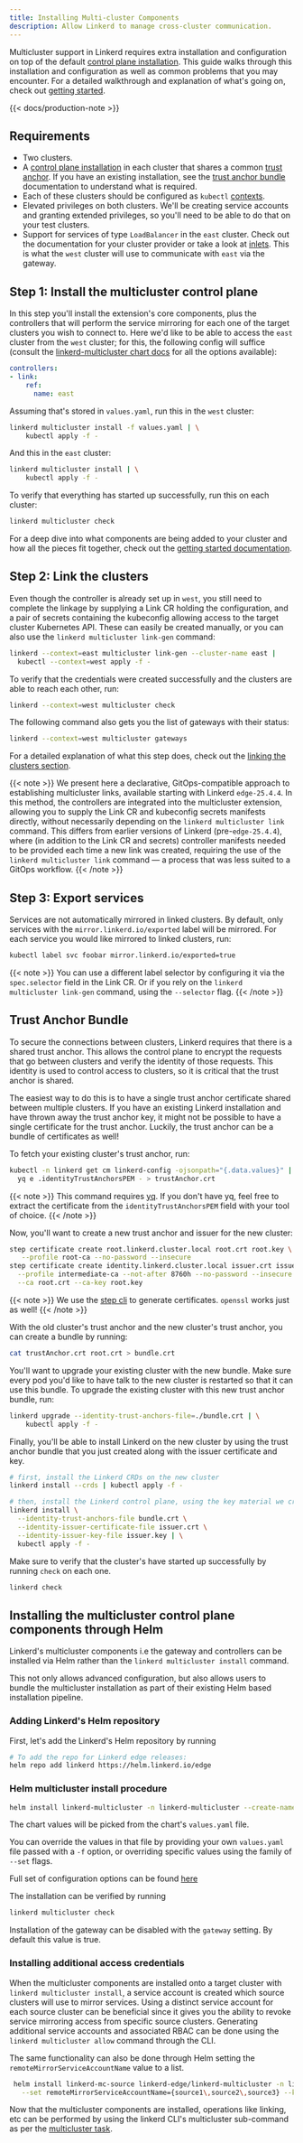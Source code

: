 ```yaml
---
title: Installing Multi-cluster Components
description: Allow Linkerd to manage cross-cluster communication.
---
```


Multicluster support in Linkerd requires extra installation and configuration on
top of the default [control plane installation](install/). This guide
walks through this installation and configuration as well as common problems
that you may encounter. For a detailed walkthrough and explanation of what's
going on, check out [getting started](multicluster/).

{{< docs/production-note >}}

## Requirements

- Two clusters.
- A [control plane installation](install/) in each cluster that shares
  a common
  [trust anchor](generate-certificates/#trust-anchor-certificate).
  If you have an existing installation, see the
  [trust anchor bundle](installing-multicluster/#trust-anchor-bundle)
  documentation to understand what is required.
- Each of these clusters should be configured as `kubectl`
  [contexts](https://kubernetes.io/docs/tasks/access-application-cluster/configure-access-multiple-clusters/).
- Elevated privileges on both clusters. We'll be creating service accounts and
  granting extended privileges, so you'll need to be able to do that on your
  test clusters.
- Support for services of type `LoadBalancer` in the `east` cluster. Check out
  the documentation for your cluster provider or take a look at
  [inlets](https://blog.alexellis.io/ingress-for-your-local-kubernetes-cluster/).
  This is what the `west` cluster will use to communicate with `east` via the
  gateway.

## Step 1: Install the multicluster control plane

In this step you'll install the extension's core components, plus the
controllers that will perform the service mirroring for each one of the target
clusters you wish to connect to. Here we'd like to be able to access the `east`
cluster from the `west` cluster; for this, the following config will suffice
(consult the [linkerd-multicluster chart
docs](https://artifacthub.io/packages/helm/linkerd2-edge/linkerd-multicluster)
for all the options available):

```yaml
controllers:
- link:
    ref:
      name: east
```

Assuming that's stored in `values.yaml`, run this in the `west` cluster:

```bash
linkerd multicluster install -f values.yaml | \
    kubectl apply -f -
```

And this in the `east` cluster:

```bash
linkerd multicluster install | \
    kubectl apply -f -
```

To verify that everything has started up successfully, run this on each cluster:

```bash
linkerd multicluster check
```

For a deep dive into what components are being added to your cluster and how all
the pieces fit together, check out the
[getting started documentation](multicluster/#preparing-your-cluster).

## Step 2: Link the clusters

Even though the controller is already set up in `west`, you still need to
complete the linkage by supplying a Link CR holding the configuration, and a
pair of secrets containing the kubeconfig allowing access to the target cluster
Kubernetes API. These can easily be created manually, or you can also use the
`linkerd multicluster link-gen` command:

```bash
linkerd --context=east multicluster link-gen --cluster-name east |
  kubectl --context=west apply -f -
```

To verify that the credentials were created successfully and the clusters are
able to reach each other, run:

```bash
linkerd --context=west multicluster check
```

The following command also gets you the list of gateways with their status:

```bash
linkerd --context=west multicluster gateways
```

For a detailed explanation of what this step does, check out the
[linking the clusters section](multicluster/#linking-the-clusters).

{{< note >}}
We present here a declarative, GitOps-compatible approach to establishing
multicluster links, available starting with Linkerd `edge-25.4.4`. In this
method, the controllers are integrated into the multicluster extension,
allowing you to supply the Link CR and kubeconfig secrets manifests
directly, without necessarily depending on the `linkerd multicluster link`
command. This differs from earlier versions of Linkerd (pre-`edge-25.4.4`),
where (in addition to the Link CR and secrets) controller manifests needed
to be provided each time a new link was created, requiring the use of the
`linkerd multicluster link` command — a process that was less suited to a
GitOps workflow.
{{< /note >}}

## Step 3: Export services

Services are not automatically mirrored in linked clusters. By default, only
services with the `mirror.linkerd.io/exported` label will be mirrored. For each
service you would like mirrored to linked clusters, run:

```bash
kubectl label svc foobar mirror.linkerd.io/exported=true
```

{{< note >}}
You can use a different label selector by configuring it via the `spec.selector`
field in the Link CR. Or if you rely on the `linkerd multicluster link-gen`
command, using the `--selector` flag.
{{< /note >}}

## Trust Anchor Bundle

To secure the connections between clusters, Linkerd requires that there is a
shared trust anchor. This allows the control plane to encrypt the requests that
go between clusters and verify the identity of those requests. This identity is
used to control access to clusters, so it is critical that the trust anchor is
shared.

The easiest way to do this is to have a single trust anchor certificate shared
between multiple clusters. If you have an existing Linkerd installation and have
thrown away the trust anchor key, it might not be possible to have a single
certificate for the trust anchor. Luckily, the trust anchor can be a bundle of
certificates as well!

To fetch your existing cluster's trust anchor, run:

```bash
kubectl -n linkerd get cm linkerd-config -ojsonpath="{.data.values}" | \
  yq e .identityTrustAnchorsPEM - > trustAnchor.crt
```

{{< note >}} This command requires [yq](https://github.com/mikefarah/yq). If you
don't have yq, feel free to extract the certificate from the `identityTrustAnchorsPEM`
field with your tool of choice.
{{< /note >}}

Now, you'll want to create a new trust anchor and issuer for the new cluster:

```bash
step certificate create root.linkerd.cluster.local root.crt root.key \
   --profile root-ca --no-password --insecure
step certificate create identity.linkerd.cluster.local issuer.crt issuer.key \
  --profile intermediate-ca --not-after 8760h --no-password --insecure \
  --ca root.crt --ca-key root.key
```

{{< note >}} We use the [step cli](https://smallstep.com/cli/) to generate
certificates. `openssl` works just as well! {{< /note >}}

With the old cluster's trust anchor and the new cluster's trust anchor, you can
create a bundle by running:

```bash
cat trustAnchor.crt root.crt > bundle.crt
```

You'll want to upgrade your existing cluster with the new bundle. Make sure
every pod you'd like to have talk to the new cluster is restarted so that it can
use this bundle. To upgrade the existing cluster with this new trust anchor
bundle, run:

```bash
linkerd upgrade --identity-trust-anchors-file=./bundle.crt | \
    kubectl apply -f -
```

Finally, you'll be able to install Linkerd on the new cluster by using the trust
anchor bundle that you just created along with the issuer certificate and key.

```bash
# first, install the Linkerd CRDs on the new cluster
linkerd install --crds | kubectl apply -f -

# then, install the Linkerd control plane, using the key material we created
linkerd install \
  --identity-trust-anchors-file bundle.crt \
  --identity-issuer-certificate-file issuer.crt \
  --identity-issuer-key-file issuer.key | \
  kubectl apply -f -
```

Make sure to verify that the cluster's have started up successfully by running
`check` on each one.

```bash
linkerd check
```

## Installing the multicluster control plane components through Helm

Linkerd's multicluster components i.e the gateway and controllers can be
installed via Helm rather than the `linkerd multicluster install` command.

This not only allows advanced configuration, but also allows users to bundle the
multicluster installation as part of their existing Helm based installation
pipeline.

### Adding Linkerd's Helm repository

First, let's add the Linkerd's Helm repository by running

```bash
# To add the repo for Linkerd edge releases:
helm repo add linkerd https://helm.linkerd.io/edge
```

### Helm multicluster install procedure

```bash
helm install linkerd-multicluster -n linkerd-multicluster --create-namespace linkerd-edge/linkerd-multicluster
```

The chart values will be picked from the chart's `values.yaml` file.

You can override the values in that file by providing your own `values.yaml`
file passed with a `-f` option, or overriding specific values using the family of
`--set` flags.

Full set of configuration options can be found [here](https://github.com/linkerd/linkerd2/tree/main/multicluster/charts/linkerd-multicluster#values)

The installation can be verified by running

```bash
linkerd multicluster check
```

Installation of the gateway can be disabled with the `gateway` setting. By
default this value is true.

### Installing additional access credentials

When the multicluster components are installed onto a target cluster with
`linkerd multicluster install`, a service account is created which source clusters
will use to mirror services.  Using a distinct service account for each source
cluster can be beneficial since it gives you the ability to revoke service mirroring
access from specific source clusters.  Generating additional service accounts
and associated RBAC can be done using the `linkerd multicluster allow` command
through the CLI.

The same functionality can also be done through Helm setting the
`remoteMirrorServiceAccountName` value to a list.

```bash
 helm install linkerd-mc-source linkerd-edge/linkerd-multicluster -n linkerd-multicluster --create-namespace \
   --set remoteMirrorServiceAccountName={source1\,source2\,source3} --kube-context target
```

Now that the multicluster components are installed, operations like linking, etc
can be performed by using the linkerd CLI's multicluster sub-command as per the
[multicluster task](../features/multicluster/).
